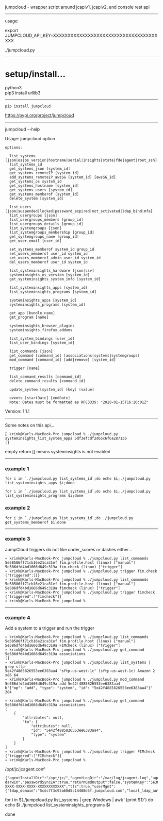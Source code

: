 
jumpcloud - wrapper script around jcapiv1, jcapiv2, and console rest api

----
usage:

export JUMPCLOUD_API_KEY=XXXXXXXXXXXXXXXXXXXXXXXXXXXXXXXXXXXXXXX

./jumpcloud.py

----

# setup/install...    

python3    
pip3 install urllib3    

----

```
pip install jumpcloud
```
https://pypi.org/project/jumpcloud

---

jumpcloud --help

Usage: jumpcloud option

    options:

      list_systems [json|os|os_version|hostname|serial|insights|state|fde|agent|root_ssh]
      list_systems_id
      get_systems_json [system_id]
      get_systems_remoteIP [system_id]
      add_systems_remoteIP_awsSG [system_id] [awsSG_id]
      get_systems_os system_id
      get_systems_hostname [system_id]
      get_systems_users [system_id]
      get_systems_memberof [system_id]
      delete_system [system_id]

      list_users [json|suspended|locked|password_expired|not_activated|ldap_bind|mfa]
      list_usergroups [json]
      list_usergroups_members [group_id]
      list_usergroups_details [group_id]
      list_systemgroups [json]
      list_systemgroups_membership [group_id]
      get_systemgroups_name [group_id]
      get_user_email [user_id]

      set_systems_memberof system_id group_id
      set_users_memberof user_id system_id
      set_users_memberof_admin user_id system_id
      del_users_memberof user_id system_id

      list_systeminsights_hardware [json|csv]
      systeminsights_os_version [system_id]
      get_systeminsights_system_info [system_id]

      list_systeminsights_apps [system_id]
      list_systeminsights_programs [system_id]

      systeminsights_apps [system_id]
      systeminsights_programs [system_id]

      get_app [bundle_name]
      get_program [name]

      systeminsights_browser_plugins
      systeminsights_firefox_addons

      list_system_bindings [user_id]
      list_user_bindings [system_id]

      list_commands [json]
      get_command [command_id] [associations|systems|systemgroups]
      mod_command [command_id] [add|remove] [system_id]

      trigger [name]

      list_command_results [command_id]
      delete_command_results [command_id]

      update_system [system_id] [key] [value]

      events [startDate] [endDate]
      Note: Dates must be formatted as RFC3339: "2020-01-15T16:20:01Z"


Version: 1.1.1


---

Some notes on this api...   


```
🎉 krink@Karls-MacBook-Pro jumpcloud % ./jumpcloud.py systeminsights_list_system_apps 5df3efcdf2d66c6f6a287136
[]
```
empty return [] means systeminsights is not enabled

----


### example 1
```
for i in `./jumpcloud.py list_systems_id`;do echo $i;./jumpcloud.py list_systeminsights_apps $i;done

for i in `./jumpcloud.py list_systems_id`;do echo $i;./jumpcloud.py list_systeminsights_programs $i;done
```

### example 2
```
for i in `./jumpcloud.py list_systems_id`;do ./jumpcloud.py get_systems_memberof $i;done
```

---

### example 3
JumpCloud triggers do not like under_scores or dashes either...
```
♒ krink@Karls-MacBook-Pro jumpcloud % ./jumpcloud.py list_commands
5e58586ff71cb16e21ca31ef fim.profile.host (linux) ["manual"]
5e586dfd4bd1666d649c319a fim.check (linux) ["trigger"]
♒ krink@Karls-MacBook-Pro jumpcloud % ./jumpcloud.py trigger fim.check
{"triggered":[]}
♒ krink@Karls-MacBook-Pro jumpcloud % ./jumpcloud.py list_commands
5e58586ff71cb16e21ca31ef fim.profile.host (linux) ["manual"]
5e586dfd4bd1666d649c319a fimcheck (linux) ["trigger"]
♒ krink@Karls-MacBook-Pro jumpcloud % ./jumpcloud.py trigger fimcheck
{"triggered":["fimcheck"]}
♒ krink@Karls-MacBook-Pro jumpcloud %
```

---

### example 4
Add a system to a trigger and run the trigger
```
♒ krink@Karls-MacBook-Pro jumpcloud % ./jumpcloud.py list_commands
5e58586ff71cb16e21ca31ef fim.profile.host (linux) ["manual"]
5e586dfd4bd1666d649c319a FIMcheck (linux) ["trigger"]
♒ krink@Karls-MacBook-Pro jumpcloud % ./jumpcloud.py get_command 5e586dfd4bd1666d649c319a associations
[]
♒ krink@Karls-MacBook-Pro jumpcloud % ./jumpcloud.py list_systems | grep sftp-
5e42f4885826553ee6383aa4 "sftp-us-west-1c" (sftp-us-west-1c) Amazon 2 x86_64
♒ krink@Karls-MacBook-Pro jumpcloud % ./jumpcloud.py mod_command 5e586dfd4bd1666d649c319a add 5e42f4885826553ee6383aa4
b'{"op": "add", "type": "system", "id": "5e42f4885826553ee6383aa4"}'
204

♒ krink@Karls-MacBook-Pro jumpcloud % ./jumpcloud.py get_command 5e586dfd4bd1666d649c319a associations
[
    {
        "attributes": null,
        "to": {
            "attributes": null,
            "id": "5e42f4885826553ee6383aa4",
            "type": "system"
        }
    }
]
♒ krink@Karls-MacBook-Pro jumpcloud % ./jumpcloud.py trigger FIMcheck
{"triggered":["FIMcheck"]}
♒ krink@Karls-MacBook-Pro jumpcloud %
```

/opt/jc/jcagent.conf
```
{"agentInstallDir":"/opt/jc/","agentLogDir":"/var/log/jcagent.log","agentServerGoPort":443,"agentServerHost":"agent.jumpcloud.com","agentServerPort":443,"automaticServiceAccountCreation":false,"caCrt":"/opt/jc/ca.crt","certuuid":"6ca1d31c01a045175810db7ec81169fa","clientCrt":"/opt/jc/client.crt","clientKey":"/opt/jc/client.key","heartbeatInterval":60000,"ipCheckUrl":"https://kickstart.jumpcloud.com/ip","osPlugin":"agent-darwin","passwordSyncEA":true,"returnCmdOutput":false,"systemKey":"5e30c0b9890a7a4766268b60","systemToken":"XXXXXXXX-XXXX-XXXX-XXXX-XXXXXXXXXXXX","tls":true,"userMgmt":{"ldap_domain":"5cdc7f3c95a60d5c14488d5f.jumpcloud.com","local_ldap_auth_dn":"5e30c0b9890a7a4766268b59","local_ldap_bind_pwd":"XXXXXXXXXXXXXXXXXXXXXXXXXXXXXXXXXXXXXXXX","local_ldap_bind_uid":"5e30c0b9890a7a4766268b59","sshd_service":"ssh"}}
```



for i in $(./jumpcloud.py list_systems | grep Windows | awk '{print $1}')
do
 echo $i
 ./jumpcloud list_systeminsights_programs $i

done



